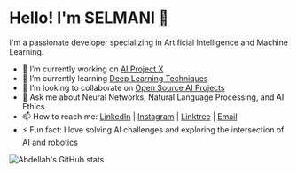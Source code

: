 # Hello! I'm SELMANI 👋

I'm a passionate developer specializing in Artificial Intelligence and Machine Learning.

- 🔭 I’m currently working on [AI Project X](https://github.com/Abdellah/AI-ProjectX)
- 🌱 I’m currently learning [Deep Learning Techniques](https://learndl.com)
- 👯 I’m looking to collaborate on [Open Source AI Projects](https://github.com/OpenSourceAIProjects)
- 💬 Ask me about Neural Networks, Natural Language Processing, and AI Ethics
- 📫 How to reach me: [LinkedIn](https://www.linkedin.com/in/abdellahselmani?utm_source=share&utm_campaign=share_via&utm_content=profile&utm_medium=android_app) | [Instagram](https://www.instagram.com/abdellahselmani_/profilecard/?igsh=ZG5jcmozbGpneGJ5) | [Linktree](https://linktr.ee/abdellahslimani) | [Email](mailto:abdellah@example.com)
- ⚡ Fun fact: I love solving AI challenges and exploring the intersection of AI and robotics

![Abdellah's GitHub stats](https://github-readme-stats.vercel.app/api?username=unezaq&show_icons=true&theme=radical)
